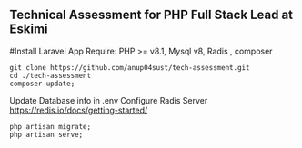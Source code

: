 ## Technical Assessment for PHP Full Stack Lead at Eskimi
#Install Laravel App 
Require: PHP >= v8.1, Mysql v8, Radis , composer
```
git clone https://github.com/anup04sust/tech-assessment.git
cd ./tech-assessment
composer update;

```
Update Database info in .env
Configure Radis Server https://redis.io/docs/getting-started/

```
php artisan migrate;
php artisan serve;

```
